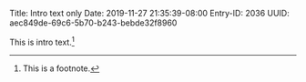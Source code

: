 Title: Intro text only
Date: 2019-11-27 21:35:39-08:00
Entry-ID: 2036
UUID: aec849de-69c6-5b70-b243-bebde32f8960

This is intro text.[^fn]

[^fn]: This is a footnote.
